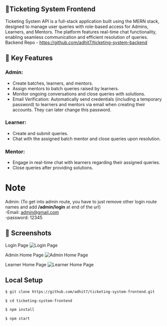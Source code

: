 ## 🚀Ticketing System Frontend

Ticketing System API is a full-stack application built using the MERN stack, designed to manage user queries with role-based access for Admins, Learners, and Mentors. The platform features real-time chat functionality, enabling seamless communication and efficient resolution of queries.<br>
Backend Repo - https://github.com/adhit7/ticketing-system-backend

## 🌟 Key Features

### Admin:
- Create batches, learners, and mentors.
- Assign mentors to batch queries raised by learners.
- Monitor ongoing conversations and close queries with solutions.
- Email Verification: Automatically send credentials (including a temporary password) to learners and mentors via email when creating their accounts. They can later change this password.

### Learner:
- Create and submit queries.
- Chat with the assigned batch mentor and close queries upon resolution.

### Mentor:
- Engage in real-time chat with learners regarding their assigned queries.
- Close queries after providing solutions.

# Note
Admin: (To get into admin route, you have to just remove other login route names and add <b>/admin/login</b> at end of the url)<br >
-Email: admin@gmail.com <br >
-password: 12345 <br >

## 📸 Screenshots

Login Page
![Login Page](https://github.com/user-attachments/assets/672400c5-9b8e-439f-8b02-81690abbbc37)

Admin Home Page
![Admin Home  Page](https://github.com/user-attachments/assets/350ce383-9f8c-4e01-8946-76c387a57f64)

Learner Home Page
![Learner Home Page](https://github.com/user-attachments/assets/9ab36d22-61d7-4d1c-b414-8cfcc3838f91)

## Local Setup

```sh
$ git clone https://github.com/adhit7/ticketing-system-frontend.git
```

```sh
$ cd ticketing-system-frontend
```

```sh
$ npm install
```

```sh
$ npm start
```
